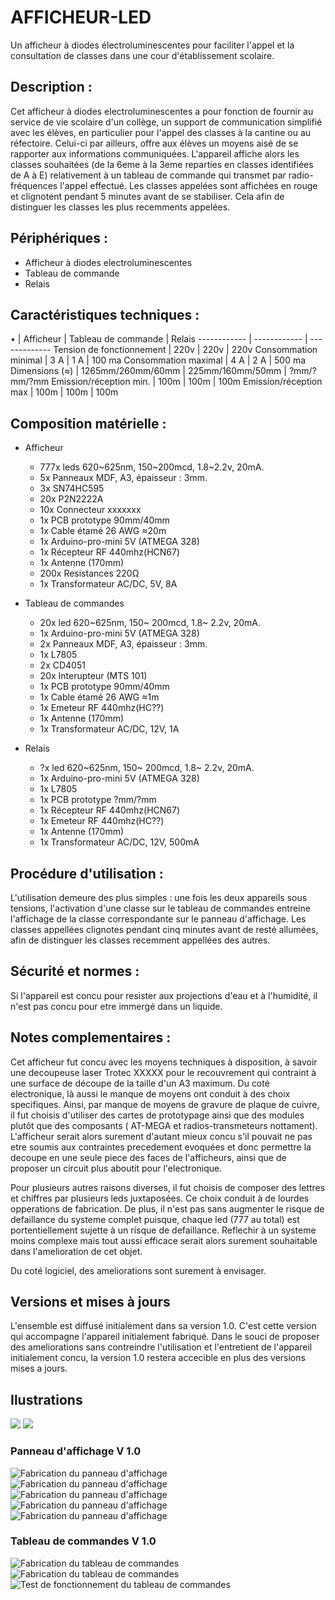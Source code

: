 
# AFFICHEUR-LED

Un afficheur à diodes électroluminescentes pour faciliter l'appel et la consultation de classes dans une cour d'établissement scolaire.


## Description :

Cet afficheur à diodes electroluminescentes a pour fonction de fournir au service de vie scolaire d'un collège, un support de communication simplifié avec les élèves, en particulier pour l'appel des classes à la cantine ou au réfectoire. Celui-ci par ailleurs, offre aux élèves un moyens aisé de se rapporter aux informations communiquées.
L'appareil affiche alors les classes souhaitées (de la 6eme à la 3eme reparties en classes identifiées de A à E) relativement à un tableau de commande qui transmet par radio-fréquences l'appel effectué.
Les classes appelées sont affichées en rouge et clignotent pendant 5 minutes avant de se stabiliser. Cela afin de distinguer les classes les plus recemments appelées.

## Périphériques :

* Afficheur à diodes electroluminescentes
* Tableau de commande
* Relais


## Caractéristiques techniques :

 • | Afficheur | Tableau de commande | Relais
------------ | ------------ | -------------
Tension de fonctionnement | 220v             | 220v            | 220v
Consommation minimal      | 3 A              | 1 A            | 100 ma
Consommation maximal      | 4 A              | 2 A            | 500 ma
Dimensions (≈)            | 1265mm/260mm/60mm | 225mm/160mm/50mm | ?mm/?mm/?mm
Emission/réception min.   | 100m             | 100m             | 100m
Emission/réception max    | 100m             | 100m             | 100m


## Composition matérielle :

* Afficheur
    * 777x leds 620\~625nm, 150\~200mcd, 1.8\~2.2v, 20mA.
    * 5x Panneaux MDF, A3, épaisseur : 3mm.
    * 3x SN74HC595
    * 20x P2N2222A
    * 10x Connecteur xxxxxxx
    * 1x PCB prototype 90mm/40mm
    * 1x Cable étamé 26 AWG ≈20m
    * 1x Arduino-pro-mini 5V (ATMEGA 328)
    * 1x Récepteur RF 440mhz(HCN67)
    * 1x Antenne (170mm)
    * 200x Resistances 220Ω
    * 1x Transformateur AC/DC, 5V, 8A

* Tableau de commandes
    * 20x led 620\~625nm, 150\~ 200mcd, 1.8\~ 2.2v, 20mA.
    * 1x Arduino-pro-mini 5V (ATMEGA 328)
    * 2x Panneaux MDF, A3, épaisseur : 3mm.
    * 1x L7805
    * 2x CD4051
    * 20x Interupteur (MTS 101)
    * 1x PCB prototype 90mm/40mm
    * 1x Cable étamé 26 AWG ≈1m
    * 1x Emeteur RF 440mhz(HC??)
    * 1x Antenne (170mm)
    * 1x Transformateur AC/DC, 12V, 1A
    
* Relais
    * ?x led 620\~625nm, 150\~ 200mcd, 1.8\~ 2.2v, 20mA.
    * 1x Arduino-pro-mini 5V (ATMEGA 328)
    * 1x L7805
    * 1x PCB prototype ?mm/?mm
    * 1x Récepteur RF 440mhz(HCN67)
    * 1x Emeteur RF 440mhz(HC??)
    * 1x Antenne (170mm)
    * 1x Transformateur AC/DC, 12V, 500mA


## Procédure d'utilisation :
L'utilisation demeure des plus simples : une fois les deux appareils sous tensions, l'activation d'une classe sur le tableau de commandes entreine l'affichage  de la classe correspondante sur le panneau d'affichage. Les classes appellées clignotes pendant cinq minutes avant de resté allumées, afin de distinguer les classes recemment appellées des autres.


## Sécurité et normes :
Si l'appareil est concu pour resister aux projections d'eau et à l'humidité, il n'est pas concu pour etre immergé dans un liquide.

## Notes complementaires :
Cet afficheur fut concu avec les moyens techniques à disposition, à savoir une decoupeuse laser Trotec XXXXX pour le recouvrement qui contraint à une surface de découpe de la taille d'un A3 maximum.
Du coté electronique, là aussi le manque de moyens ont conduit à des choix specifiques. Ainsi, par manque de moyens de gravure de plaque de cuivre, il fut choisis d'utiliser des cartes de prototypage ainsi que des modules plutôt que des composants ( AT-MEGA et  radios-transmeteurs nottament).
L'afficheur serait alors surement d'autant mieux concu s'il pouvait ne pas etre soumis aux contraintes precedement evoquées et donc permettre la decoupe en une seule piece des faces de l'afficheurs, ainsi que de proposer un circuit plus aboutit pour l'electronique.

Pour plusieurs autres raisons diverses, il fut choisis de composer des lettres et chiffres par plusieurs leds juxtaposées. Ce choix conduit à de lourdes opperations de fabrication. De plus, il n'est pas sans augmenter le risque de defaillance du systeme complet puisque, chaque led (777 au total) est portentiellement sujette à un risque de defaillance. Reflechir à un systeme moins complexe mais tout aussi efficace serait alors surement souhaitable dans l'amelioration de cet objet.

Du coté logiciel, des ameliorations sont surement à envisager.



## Versions et mises à jours
L'ensemble est diffusé initialement dans sa version 1.0. C'est cette version qui accompagne l'appareil initialement fabriqué.
Dans le souci de proposer des ameliorations sans contreindre l'utilisation et l'entretient de l'appareil initialement concu, la version 1.0 restera accecible en plus des versions mises a jours.

## Ilustrations

![](./Images/A6.jpg)
![](./Images/A7.jpg)

### Panneau d'affichage V 1.0
![Fabrication du panneau d'affichage](./Images/A1.jpg)
![Fabrication du panneau d'affichage](./Images/A2.jpg)
![Fabrication du panneau d'affichage](./Images/A3.jpg)
![Fabrication du panneau d'affichage](./Images/A4.jpg)
![Fabrication du panneau d'affichage](./Images/A5.jpg)
### Tableau de commandes V 1.0
![Fabrication du tableau de commandes](./Images/B1.jpg)
![Fabrication du tableau de commandes](./Images/B2.jpg)
![Test de fonctionnement du tableau de commandes](./Images/V1.gif)


